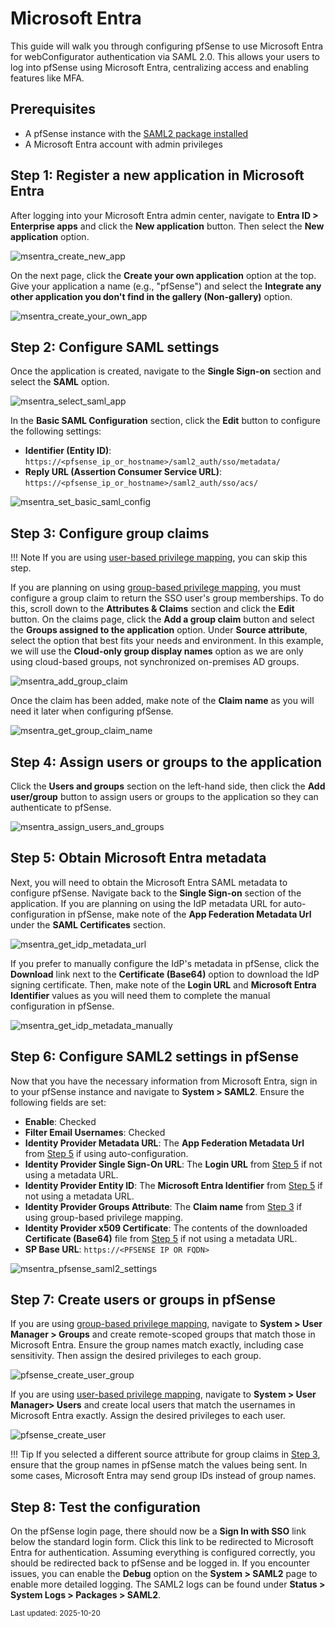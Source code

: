 # Microsoft Entra

This guide will walk you through configuring pfSense to use Microsoft Entra for webConfigurator authentication via SAML 
2.0. This allows your users to log into pfSense using Microsoft Entra, centralizing access and enabling features like MFA.

## Prerequisites

- A pfSense instance with the [SAML2 package installed](../INSTALLATION.md)
- A Microsoft Entra account with admin privileges

## Step 1: Register a new application in Microsoft Entra

After logging into your Microsoft Entra admin center, navigate to **Entra ID > Enterprise apps** and click the **New
application** button. Then select the **New application** option.

![msentra_create_new_app](../img/msentra/create_new_app.png)

On the next page, click the **Create your own application** option at the top. Give your application a name
(e.g., "pfSense") and select the **Integrate any other application you don't find in the gallery (Non-gallery)** option.

![msentra_create_your_own_app](../img/msentra/create_your_own_app.png)

## Step 2: Configure SAML settings

Once the application is created, navigate to the **Single Sign-on** section and select the **SAML** option.

![msentra_select_saml_app](../img/msentra/select_saml_app.png)

In the **Basic SAML Configuration** section, click the **Edit** button to configure the following settings:

- **Identifier (Entity ID)**: `https://<pfsense_ip_or_hostname>/saml2_auth/sso/metadata/`
- **Reply URL (Assertion Consumer Service URL)**: `https://<pfsense_ip_or_hostname>/saml2_auth/sso/acs/`

![msentra_set_basic_saml_config](../img/msentra/set_basic_saml_config.png)

## Step 3: Configure group claims

!!! Note
    If you are using [user-based privilege mapping](../PRIVILEGE_MAPPING_BY_USER.md), you can skip this step.

If you are planning on using [group-based privilege mapping](../PRIVILEGE_MAPPING_BY_GROUP.md), you must configure a 
group claim to return the SSO user's group memberships. To do this, scroll down to the **Attributes & Claims** section 
and click the **Edit** button. On the claims page, click the **Add a group claim** button and select the **Groups assigned
to the application** option. Under **Source attribute**, select the option that best fits your needs and environment. In
this example, we will use the **Cloud-only group display names** option as we are only using cloud-based groups, not
synchronized on-premises AD groups.

![msentra_add_group_claim](../img/msentra/add_group_claim.png)

Once the claim has been added, make note of the **Claim name** as you will need it later when configuring pfSense.

![msentra_get_group_claim_name](../img/msentra/get_group_claim_name.png)

## Step 4: Assign users or groups to the application

Click the **Users and groups** section on the left-hand side, then click the **Add user/group** button to assign users
or groups to the application so they can authenticate to pfSense.

![msentra_assign_users_and_groups](../img/msentra/assign_users_and_groups.png)

## Step 5: Obtain Microsoft Entra metadata

Next, you will need to obtain the Microsoft Entra SAML metadata to configure pfSense. Navigate back to the 
**Single Sign-on** section of the application. If you are planning on using the IdP metadata URL for auto-configuration in
pfSense, make note of the **App Federation Metadata Url** under the **SAML Certificates** section.

![msentra_get_idp_metadata_url](../img/msentra/get_idp_metadata_url.png)

If you prefer to manually configure the IdP's metadata in pfSense, click the **Download** link next to the
**Certificate (Base64)** option to download the IdP signing certificate. Then, make note of the **Login URL** and
**Microsoft Entra Identifier** values as you will need them to complete the manual configuration in pfSense.

![msentra_get_idp_metadata_manually](../img/msentra/get_idp_metadata_manually.png)

## Step 6: Configure SAML2 settings in pfSense

Now that you have the necessary information from Microsoft Entra, sign in to your pfSense instance and navigate to
**System > SAML2**. Ensure the following fields are set:

- **Enable**: Checked
- **Filter Email Usernames**: Checked
- **Identity Provider Metadata URL**: The __App Federation Metadata Url__ from [Step 5](#step-5-obtain-microsoft-entra-metadata) if using auto-configuration.
- **Identity Provider Single Sign-On URL**: The __Login URL__ from [Step 5](#step-5-obtain-microsoft-entra-metadata) if not using a metadata URL.
- **Identity Provider Entity ID**: The __Microsoft Entra Identifier__ from [Step 5](#step-5-obtain-microsoft-entra-metadata) if not using a metadata URL.
- **Identity Provider Groups Attribute**: The __Claim name__ from [Step 3](#step-3-configure-group-claims) if using group-based privilege mapping.
- **Identity Provider x509 Certificate**: The contents of the downloaded __Certificate (Base64)__ file from [Step 5](#step-5-obtain-microsoft-entra-metadata) if not using a metadata URL.
- **SP Base URL**: `https://<PFSENSE IP OR FQDN>`

![msentra_pfsense_saml2_settings](../img/msentra/pfsense_saml2_settings.png)

## Step 7: Create users or groups in pfSense

If you are using [group-based privilege mapping](../PRIVILEGE_MAPPING_BY_GROUP.md), navigate to **System > User
Manager > Groups** and create remote-scoped groups that match those in Microsoft Entra. Ensure the group names match exactly,
including case sensitivity. Then assign the desired privileges to each group.

![pfsense_create_user_group](../img/pfsense/create_user_group.png)

If you are using [user-based privilege mapping](../PRIVILEGE_MAPPING_BY_USER.md), navigate to
**System > User Manager> Users** and create local users that match the usernames in Microsoft Entra exactly. Assign the desired
privileges to each user.

![pfsense_create_user](../img/pfsense/create_user.png)

!!! Tip
    If you selected a different source attribute for group claims in [Step 3](#step-3-configure-group-claims), ensure 
    that the group names in pfSense match the values being sent. In some cases, Microsoft Entra may send group IDs instead 
    of group names.

## Step 8: Test the configuration

On the pfSense login page, there should now be a **Sign In with SSO** link below the standard login form. Click this
link to be redirected to Microsoft Entra for authentication. Assuming everything is configured correctly, you should be redirected
back to pfSense and be logged in. If you encounter issues, you can enable the **Debug** option on the **System > SAML2**
page to enable more detailed logging. The SAML2 logs can be found under **Status > System Logs > Packages > SAML2**.

<sub>Last updated: 2025-10-20</sub>